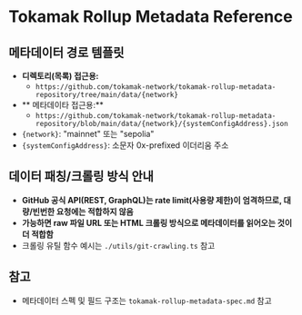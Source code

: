 # Tokamak Rollup Metadata Reference

## 메타데이터 경로 템플릿

- **디렉토리(목록) 접근용:**
  - `https://github.com/tokamak-network/tokamak-rollup-metadata-repository/tree/main/data/{network}`
- ** 메타데이타 접근용:**
  - `https://github.com/tokamak-network/tokamak-rollup-metadata-repository/blob/main/data/{network}/{systemConfigAddress}.json`
- `{network}`: "mainnet" 또는 "sepolia"
- `{systemConfigAddress}`: 소문자 0x-prefixed 이더리움 주소


## 데이터 패칭/크롤링 방식 안내
- **GitHub 공식 API(REST, GraphQL)는 rate limit(사용량 제한)이 엄격하므로, 대량/빈번한 요청에는 적합하지 않음**
- **가능하면 raw 파일 URL 또는 HTML 크롤링 방식으로 메타데이터를 읽어오는 것이 더 적합함**
- 크롤링 유틸 함수 예시는 `./utils/git-crawling.ts` 참고

## 참고
- 메타데이터 스펙 및 필드 구조는 `tokamak-rollup-metadata-spec.md` 참고

